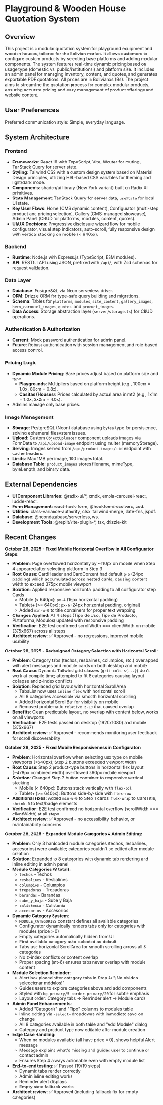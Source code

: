 # Playground & Wooden House Quotation System

## Overview
This project is a modular quotation system for playground equipment and wooden houses, tailored for the Bolivian market. It allows customers to configure custom products by selecting base platforms and adding modular components. The system features real-time dynamic pricing based on usage type (domestic vs. public/institutional) and platform size. It includes an admin panel for managing inventory, content, and quotes, and generates exportable PDF quotations. All prices are in Bolivianos (Bs). The project aims to streamline the quotation process for complex modular products, ensuring accurate pricing and easy management of product offerings and website content.

## User Preferences
Preferred communication style: Simple, everyday language.

## System Architecture

### Frontend
- **Frameworks**: React 18 with TypeScript, Vite, Wouter for routing, TanStack Query for server state.
- **Styling**: Tailwind CSS with a custom design system based on Material Design principles, utilizing HSL-based CSS variables for theming and light/dark mode.
- **Components**: shadcn/ui library (New York variant) built on Radix UI primitives.
- **State Management**: TanStack Query for server data, `useState` for local UI state.
- **Key User Flows**: Home (CMS dynamic content), Configurator (multi-step product and pricing selection), Gallery (CMS-managed showcase), Admin Panel (CRUD for platforms, modules, content, quotes).
- **UI/UX Decisions**: Progressive disclosure wizard flow for mobile configurator, visual step indicators, auto-scroll, fully responsive design with vertical stacking on mobile (< 640px).

### Backend
- **Runtime**: Node.js with Express.js (TypeScript, ESM modules).
- **API**: RESTful API using JSON, prefixed with `/api/`, with Zod schemas for request validation.

### Data Layer
- **Database**: PostgreSQL via Neon serverless driver.
- **ORM**: Drizzle ORM for type-safe query building and migrations.
- **Schema**: Tables for `platforms`, `modules`, `site_content`, `gallery_images`, `hero_carousel_images`, `quotes`, and `product_images`.
- **Data Access**: Storage abstraction layer (`server/storage.ts`) for CRUD operations.

### Authentication & Authorization
- **Current**: Mock password authentication for admin panel.
- **Future**: Robust authentication with session management and role-based access control.

### Pricing Logic
- **Dynamic Module Pricing**: Base prices adjust based on platform size and type.
    - **Playgrounds**: Multipliers based on platform height (e.g., 100cm = 1.0x, 80cm = 0.8x).
    - **Casitas (Houses)**: Prices calculated by actual area in mt2 (e.g., 1x1m = 1.0x, 2x2m = 4.0x).
- Admins manage only base prices.

### Image Management
- **Storage**: PostgreSQL (Neon) database using `bytea` type for persistence, solving ephemeral filesystem issues.
- **Upload**: Custom `ObjectUploader` component uploads images via FormData to `/api/upload-image` endpoint using multer (memoryStorage).
- **Serving**: Images served from `/api/product-images/:id` endpoint with cache headers.
- **Limits**: Max 1MB per image, 100 images total.
- **Database Table**: `product_images` stores filename, mimeType, byteLength, and binary data.

## External Dependencies

- **UI Component Libraries**: @radix-ui/*, cmdk, embla-carousel-react, lucide-react.
- **Form Management**: react-hook-form, @hookform/resolvers, zod.
- **Utilities**: class-variance-authority, clsx, tailwind-merge, date-fns, jspdf.
- **Database**: @neondatabase/serverless, ws.
- **Development Tools**: @replit/vite-plugin-*, tsx, drizzle-kit.

## Recent Changes

**October 28, 2025 - Fixed Mobile Horizontal Overflow in All Configurator Steps:**
- **Problem**: Page overflowed horizontally by ~110px on mobile when Step 4 appeared after selecting platform in Step 3
- **Root Cause**: CardHeader and CardContent had default `p-6` (24px padding) which accumulated across nested cards, causing content width to exceed 375px mobile viewport
- **Solution**: Applied responsive horizontal padding to all configurator step Cards
  - Mobile (< 640px): `px-4` (16px horizontal padding)
  - Tablet+ (>= 640px): `px-6` (24px horizontal padding, original)
  - Added `min-w-0` to title containers for proper text wrapping
- **Changes Applied**: All 4 steps (Tipo de Uso, Tipo de Producto, Plataforma, Módulos) updated with responsive padding
- **Verification**: E2E test confirmed scrollWidth === clientWidth on mobile (375x667) across all steps
- **Architect review**: ✅ Approved - no regressions, improved mobile usability

**October 28, 2025 - Redesigned Category Selection with Horizontal Scroll:**
- **Problem**: Category tabs (techos, resbalines, columpios, etc.) overlapped with alert messages and module cards on both desktop and mobile
- **Root Cause**: Dynamic Tailwind grid classes (`grid-cols-${...}`) don't work at compile time; attempted to fit 8 categories causing layout collapse and z-index conflicts
- **Solution**: Replaced grid layout with horizontal ScrollArea
  - TabsList now uses `inline-flex` with horizontal scroll
  - All 8 categories accessible via smooth horizontal scrolling
  - Added horizontal ScrollBar for visibility on mobile
  - Removed problematic `relative z-10` that caused overlap
- **Benefits**: Clean predictable layout, no overlap with content below, works on all viewports
- **Verification**: E2E tests passed on desktop (1920x1080) and mobile (375x667)
- **Architect review**: ✅ Approved - recommends monitoring user feedback for scroll discoverability

**October 28, 2025 - Fixed Mobile Responsiveness in Configurator:**
- **Problem**: Horizontal overflow when selecting uso type on mobile viewports (<640px); Step 2 buttons exceeded viewport width
- **Root Cause**: Step 2 product-type buttons in horizontal flex layout (~478px combined width) overflowed 360px mobile viewport
- **Solution**: Changed Step 2 button container to responsive vertical stacking
  - Mobile (< 640px): Buttons stack vertically with `flex-col` 
  - Tablet+ (>= 640px): Buttons side-by-side with `flex-row`
- **Additional Fixes**: Added `min-w-0` to Step 1 cards, `flex-wrap` to CardTitle, `shrink-0` to text/badge elements
- **Verification**: E2E test confirmed no horizontal overflow (scrollWidth === clientWidth) at all steps
- **Architect review**: ✅ Approved - no accessibility, behavior, or maintainability concerns

**October 28, 2025 - Expanded Module Categories & Admin Editing:**
- **Problem**: Only 3 hardcoded module categories (techos, resbalines, accesorios) were available; categories couldn't be edited after module creation
- **Solution**: Expanded to 8 categories with dynamic tab rendering and inline editing in admin panel
- **Module Categories (8 total)**:
  - `techos` - Techos
  - `resbalines` - Resbalines
  - `columpios` - Columpios
  - `trepadoras` - Trepadoras
  - `barandas` - Barandas
  - `sube_y_baja` - Sube y Baja
  - `calistenia` - Calistenia
  - `accesorios` - Accesorios
- **Dynamic Category System**:
  - `MODULE_CATEGORIES` constant defines all available categories
  - Configurator dynamically renders tabs only for categories with modules (price > 0)
  - Empty categories automatically hidden from UI
  - First available category auto-selected as default
  - Tabs use horizontal ScrollArea for smooth scrolling across all 8 categories
  - No z-index conflicts or content overlap
  - Proper spacing (mt-6) ensures tabs never overlap with module content
- **Module Selection Reminder**:
  - Alert box placed after category tabs in Step 4: "¡No olvides seleccionar módulos!"
  - Guides users to explore categories above and add components
  - Styled with `bg-primary/5 border-primary/20` for subtle emphasis
  - Layout order: Category tabs → Reminder alert → Module cards
- **Admin Panel Enhancements**:
  - Added "Categoría" and "Tipo" columns to modules table
  - Inline editing via `<select>` dropdowns with immediate save on change
  - All 8 categories available in both table and "Add Module" dialog
  - Category and product type now editable after module creation
- **Edge Case Handling**:
  - When no modules available (all have price = 0), shows helpful Alert message
  - Message explains what's missing and guides user to continue or contact admin
  - Ensures Step 4 always actionable even with empty module list
- **End-to-end testing**: ✅ Passed (19/19 steps)
  - Dynamic tabs render correctly
  - Admin inline editing works
  - Reminder alert displays
  - Empty state fallback works
- **Architect review**: ✅ Approved (including fallback fix for empty categories)